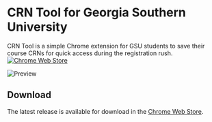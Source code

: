 # CRN Tool for Georgia Southern University  
CRN Tool is a simple Chrome extension for GSU students to save their course CRNs for quick access during the registration rush.  
[![Chrome Web Store](https://img.shields.io/chrome-web-store/v/ohlknoaachkmihafcfnocmdjhafikmmo.svg?maxAge=2592000)](https://chrome.google.com/webstore/detail/crn-tool/ohlknoaachkmihafcfnocmdjhafikmmo?authuser=0)

![Preview](https://gitlab.com/KaiTiggy/CRN-Tool/raw/master/preview.png)

## Download
The latest release is available for download in the [Chrome Web Store](https://chrome.google.com/webstore/detail/crn-tool/ohlknoaachkmihafcfnocmdjhafikmmo).

